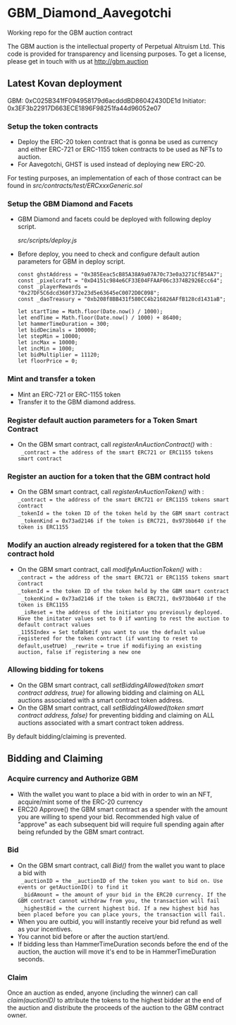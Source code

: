 # GBM_Diamond_Aavegotchi

Working repo for the GBM auction contract

The GBM auction is the intellectual property of Perpetual Altruism Ltd. This code is provided for transparency and licensing purposes. To get a license, please get in touch with us at http://gbm.auction

## Latest Kovan deployment

GBM: 0xC025B341fF094958179d6acdddBD86042430DE1d
Initiator: 0x3EF3b22917D663ECE1896F98251fa44d96052e07

### Setup the token contracts

- Deploy the ERC-20 token contract that is gonna be used as currency and either ERC-721 or ERC-1155 token contracts to be used as NFTs to auction.
- For Aavegotchi, GHST is used instead of deploying new ERC-20.

For testing purposes, an implementation of each of those contract can be found in _src/contracts/test/ERCxxxGeneric.sol_

### Setup the GBM Diamond and Facets

- GBM Diamond and facets could be deployed with following deploy script.
  
  _src/scripts/deploy.js_
- Before deploy, you need to check and configure default aution parameters for GBM in deploy script.
  ```
  const ghstAddress = "0x385Eeac5cB85A38A9a07A70c73e0a3271CfB54A7";
  const _pixelcraft = "0xD4151c984e6CF33E04FFAAF06c3374B2926Ecc64";
  const _playerRewards = "0x27DF5C6dcd360f372e23d5e63645eC0072D0C098";
  const _daoTreasury = "0xb208f8BB431f580CC4b216826AFfB128cd1431aB";

  let startTime = Math.floor(Date.now() / 1000);
  let endTime = Math.floor(Date.now() / 1000) + 86400;
  let hammerTimeDuration = 300;
  let bidDecimals = 100000;
  let stepMin = 10000;
  let incMax = 10000;
  let incMin = 1000;
  let bidMultiplier = 11120;
  let floorPrice = 0;
  ```

### Mint and transfer a token

- Mint an ERC-721 or ERC-1155 token
- Transfer it to the GBM diamond address.

### Register default auction parameters for a Token Smart Contract

- On the GBM smart contract, call _registerAnAuctionContract()_ with :  
   ` _contract = the address of the smart ERC721 or ERC1155 tokens smart contract`  

### Register an auction for a token that the GBM contract hold

- On the GBM smart contract, call _registerAnAuctionToken()_ with :  
   ` _contract = the address of the smart ERC721 or ERC1155 tokens smart contract `  
   ` _tokenId = the token ID of the token held by the GBM smart contract `  
   ` _tokenKind = 0x73ad2146 if the token is ERC721, 0x973bb640 if the token is ERC1155`  

### Modify an auction already registered for a token that the GBM contract hold

- On the GBM smart contract, call _modifyAnAuctionToken()_ with :  
   ` _contract = the address of the smart ERC721 or ERC1155 tokens smart contract `  
   ` _tokenId = the token ID of the token held by the GBM smart contract `  
   ` _tokenKind = 0x73ad2146 if the token is ERC721, 0x973bb640 if the token is ERC1155`  
   ` _isReset = the address of the initiator you previously deployed. Have the initater values set to 0 if wanting to rest the auction to default contract values`  
   ` _1155Index = Set to `false` if you want to use the default value registered for the token contract (if wanting to reset to default,use `true`)`
  ` _rewrite = true if modifiying an existing auction, false if registering a new one`

### Allowing bidding for tokens

- On the GBM smart contract, call _setBiddingAllowed(token smart contract address, true)_ for allowing bidding and claiming on ALL auctions associated with a smart contract token address.
- On the GBM smart contract, call _setBiddingAllowed(token smart contract address, false)_ for preventing bidding and claiming on ALL auctions associated with a smart contract token address.

By default bidding/claiming is prevented.

## Bidding and Claiming

### Acquire currency and Authorize GBM

- With the wallet you want to place a bid with in order to win an NFT, acquire/mint some of the ERC-20 currency
- ERC20 Approve() the GBM smart contract as a spender with the amount you are willing to spend your bid. Recommended high value of "approve" as each subsequent bid will require full spending again after being refunded by the GBM smart contract.

### Bid

- On the GBM smart contract, call _Bid()_ from the wallet you want to place a bid with  
  ` _auctionID = the _auctionID of the token you want to bid on. Use events or getAuctionID() to find it`  
  ` _bidAmount = the amount of your bid in the ERC20 currency. If the GBM contract cannot withdraw from you, the transaction will fail`  
  ` _highestBid = the current highest bid. If a new highest bid has been placed before you can place yours, the transaction will fail.`
- When you are outbid, you will instantly receive your bid refund as well as your incentives.
- You cannot bid before or after the auction start/end.
- If bidding less than HammerTimeDuration seconds before the end of the auction, the auction will move it's end to be in HammerTimeDuration seconds.

### Claim

Once an auction as ended, anyone (including the winner) can call _claim(auctionID)_ to attribute the tokens to the highest bidder at the end of the auction and distribute the proceeds of the auction to the GBM contract owner.
